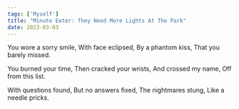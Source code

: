 ```yaml
---  
tags: ['Myself']
title: "Minute Eater: They Need More Lights At The Park"
date: 2023-03-03
---
```


You wore a sorry smile,
With face eclipsed,
By a phantom kiss,
That you barely missed.

You burned your time,
Then cracked your wrists,
And crossed my name,
Off from this list.

With questions found,
But no answers fixed,
The nightmares stung,
Like a needle pricks.